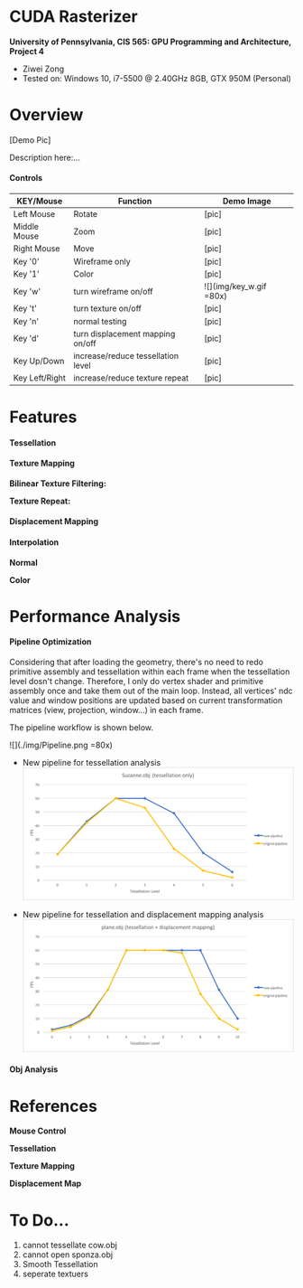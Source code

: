 CUDA Rasterizer
===============

**University of Pennsylvania, CIS 565: GPU Programming and Architecture, Project 4**

* Ziwei Zong
* Tested on: Windows 10, i7-5500 @ 2.40GHz 8GB, GTX 950M (Personal)

Overview
========================

[Demo Pic]

Description here:...

#### Controls

|  KEY/Mouse	|   Function						| Demo Image				|
|---------------|-----------------------------------|---------------------------|
|Left Mouse		| Rotate							|  [pic]					|
|Middle Mouse	| Zoom								|  [pic]					|
|Right Mouse	| Move								|  [pic]					|
|Key '0'		| Wireframe only					|  [pic]					|
|Key '1'		|     Color							|  [pic]					|
|Key 'w'		| turn wireframe on/off				|![](img/key_w.gif =80x)	|
|Key 't'		| turn texture on/off			    |  [pic]					|
|Key 'n'		|  normal testing					|  [pic]					|
|Key 'd'		| turn displacement mapping on/off  |  [pic]					|
|Key Up/Down	|increase/reduce tessellation level |  [pic]					|
|Key Left/Right	|increase/reduce texture repeat		|  [pic]					|

Features
========================

#### Tessellation

#### Texture Mapping

**Bilinear Texture Filtering:** 

**Texture Repeat:** 

#### Displacement Mapping

#### Interpolation

**Normal**

**Color**

Performance Analysis
========================

#### Pipeline Optimization

Considering that after loading the geometry, there's no need to redo primitive assembly and tessellation within each frame when
 the tessellation level dosn't change. Therefore, I only do vertex shader and primitive assembly once and take them out of the main loop.
 Instead, all vertices' ndc value and window positions are updated based on current transformation matrices (view, projection, window...) in each frame.

 The pipeline workflow is shown below.

![](./img/Pipeline.png =80x)


* New pipeline for tessellation analysis
![](img/tess_suzanne.png)

* New pipeline for tessellation and displacement mapping analysis
![](img/tess_plane.png)

#### Obj Analysis

References
========================

**Mouse Control**

**Tessellation**

**Texture Mapping**

**Displacement Map**

To Do...
========================
1. cannot tessellate cow.obj
2. cannot open sponza.obj
3. Smooth Tessellation
4. seperate textuers